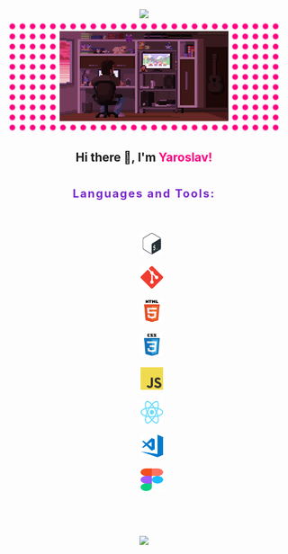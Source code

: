 <div align="center">
  <img src="https://readme-typing-svg.demolab.com?font=Red+Hat+Mono&weight=300&size=26&pause=2000&color=FF0080&center=true&width=1000&lines=Front-end+web+and+app+developer" />
</div>

<div align="center" style="width: 480px; margin: 0 auto; padding: 20px 0; background-image: radial-gradient(#ff0080 4px, transparent 6px); background-size: 18px 18px; background-position: center;">
  <img src="./assets/pixel_art.gif" width="300"/>
</div>

<h2 align="center">Hi there 👋, I'm <span style="color: #ff0080;">Yaroslav!</span></h2>

<p align="center" style="padding: 20px 0; font-size: 20px; font-weight: 700; letter-spacing: 0.1em; color: #7928ca;">Languages and Tools:</p>
<div align="center" style="margin-bottom: 40px; ">
  <code>
    <img src="./assets/bash-logo.svg" alt="bash" width="40" height="40"/>
    </code>
  <code>
    <img src="./assets/git-logo.svg" alt="git" width="40" height="40"/>
    </code>
  <code>
    <img src="./assets/html5-logo.svg" alt="html5" width="40" height="40"/>
    </code>
  <code>
    <img src="./assets/css3-logo.svg" alt="css3" width="40" height="40"/>
    </code>
  <code>
    <img src="./assets/js-logo.png" alt="javascript" width="40" height="40" />
    </code>
  <code>
    <img src="./assets/react-icon.svg" alt="vscode" width="40" height="40" />
    </code>
  <code>
    <img src="./assets/vscode-logo.png" alt="vscode" width="40" height="40" />
    </code>
  <code>
    <img src="./assets/figma-logo.svg" alt="figma" width="40" height="40" />
    </code>
</div>
<p></p>
<div align="center" style="padding: 20px 0;">
  <img style="height: auto; width: 60%;" src="https://github-readme-stats.vercel.app/api?username=YK911&title_color=ffffff&text_color=ffffff&bg_color=310deg,7928ca,ff0080&show_icons=true&icon_color=ff0080&count_private=true&hide_border=true&custom_title=YK911" />
</div>

<!--
**YK911/YK911** is a ✨ _special_ ✨ repository because its `README.md` (this file) appears on your GitHub profile.

Here are some ideas to get you started:

- 🔭 I’m currently working on ...
- 🌱 I’m currently learning ...
- 👯 I’m looking to collaborate on ...
- 🤔 I’m looking for help with ...
- 💬 Ask me about ...
- 📫 How to reach me: ...
- 😄 Pronouns: ...
- ⚡ Fun fact: ...
-->
